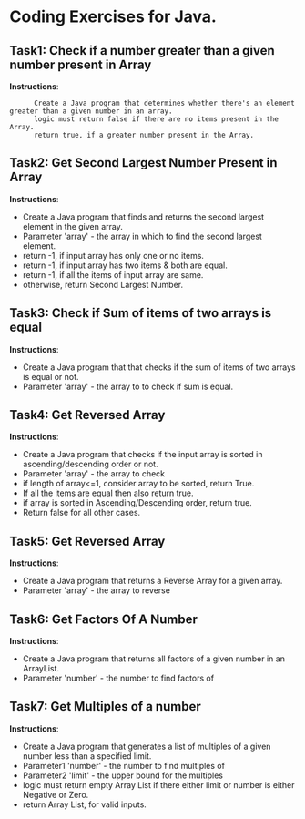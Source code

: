 # Coding Exercises for Java.

## Task1: Check if a number greater than a given number present in Array
**Instructions**:

          Create a Java program that determines whether there's an element greater than a given number in an array.
          logic must return false if there are no items present in the Array.
          return true, if a greater number present in the Array. 

## Task2: Get Second Largest Number Present in Array
**Instructions**:
* Create a Java program that finds and returns the second largest element in the given array.
* Parameter 'array' - the array in which to find the second largest element.
* return -1, if input array has only one or no items.
* return -1, if input array has two items & both are equal.
* return -1, if all the items of input array are same.
* otherwise, return Second Largest Number.

## Task3: Check if Sum of items of two arrays is equal
**Instructions**:
* Create a Java program that that checks if the sum of items of two arrays is equal or not.
* Parameter 'array' - the array to to check if sum is equal.

## Task4: Get Reversed Array
**Instructions**:
* Create a Java program that checks if the input array is sorted in ascending/descending order or not.
* Parameter 'array' - the array to check
* if length of array<=1, consider array to be sorted, return True.
* If all the items are equal then also return true.
* if array is sorted in Ascending/Descending order, return true.
* Return false for all other cases.

## Task5: Get Reversed Array
**Instructions**:
* Create a Java program that returns a Reverse Array for a given array.
* Parameter 'array' - the array to reverse

## Task6: Get Factors Of A Number
**Instructions**:
* Create a Java program that returns all factors of a given number in an ArrayList.
* Parameter 'number' - the number to find factors of

## Task7: Get Multiples of a number
**Instructions**:
* Create a Java program that generates a list of multiples of a given number less than a specified limit.
* Parameter1 'number' - the number to find multiples of
* Parameter2 'limit'  - the upper bound for the multiples
* logic must return empty Array List if there either limit or number is either Negative or Zero.
* return Array List, for valid inputs. 
